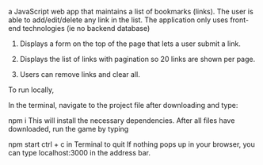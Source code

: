 a JavaScript web app that maintains a list of bookmarks (links).
The user is able to add/edit/delete any link in the list.  The application
only uses front-end technologies (ie no backend database)

   1. Displays a form on the top of the page that lets a user submit a
      link. 
      
   2. Displays the list of links with pagination so 20 links are shown per
      page.
      
  
   3. Users can remove links and clear all.
   
   To run locally, 
   
   
In the terminal, navigate to the project file after downloading and type:

npm i
This will install the necessary dependencies. After all files have downloaded, run the game by typing

npm start
ctrl + c in Terminal to quit
If nothing pops up in your browser, you can type localhost:3000 in the address bar.

